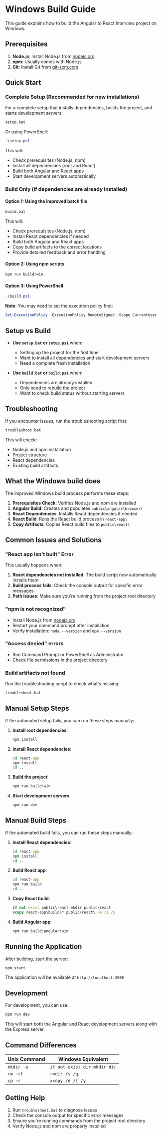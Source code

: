 # Windows Build Guide

This guide explains how to build the Angular to React Interview project on Windows.

## Prerequisites

1. **Node.js**: Install Node.js from [nodejs.org](https://nodejs.org/)
2. **npm**: Usually comes with Node.js
3. **Git**: Install Git from [git-scm.com](https://git-scm.com/)

## Quick Start

### Complete Setup (Recommended for new installations)

For a complete setup that installs dependencies, builds the project, and starts development servers:

```cmd
setup.bat
```

Or using PowerShell:
```powershell
.\setup.ps1
```

This will:
- Check prerequisites (Node.js, npm)
- Install all dependencies (root and React)
- Build both Angular and React apps
- Start development servers automatically

### Build Only (if dependencies are already installed)

#### Option 1: Using the improved batch file

```cmd
build.bat
```

This will:
- Check prerequisites (Node.js, npm)
- Install React dependencies if needed
- Build both Angular and React apps
- Copy build artifacts to the correct locations
- Provide detailed feedback and error handling

#### Option 2: Using npm scripts

```cmd
npm run build:win
```

#### Option 3: Using PowerShell

```powershell
.\build.ps1
```

**Note**: You may need to set the execution policy first:
```powershell
Set-ExecutionPolicy -ExecutionPolicy RemoteSigned -Scope CurrentUser
```

## Setup vs Build

- **Use `setup.bat` or `setup.ps1`** when:
  - Setting up the project for the first time
  - Want to install all dependencies and start development servers
  - Need a complete fresh installation

- **Use `build.bat` or `build.ps1`** when:
  - Dependencies are already installed
  - Only need to rebuild the project
  - Want to check build status without starting servers

## Troubleshooting

If you encounter issues, run the troubleshooting script first:

```cmd
troubleshoot.bat
```

This will check:
- Node.js and npm installation
- Project structure
- React dependencies
- Existing build artifacts

## What the Windows build does

The improved Windows build process performs these steps:

1. **Prerequisites Check**: Verifies Node.js and npm are installed
2. **Angular Build**: Creates and populates `public\angular\browser\`
3. **React Dependencies**: Installs React dependencies if needed
4. **React Build**: Runs the React build process in `react-app\`
5. **Copy Artifacts**: Copies React build files to `public\react\`

## Common Issues and Solutions

### "React app isn't built" Error

This usually happens when:
1. **React dependencies not installed**: The build script now automatically installs them
2. **Build process fails**: Check the console output for specific error messages
3. **Path issues**: Make sure you're running from the project root directory

### "npm is not recognized"

- Install Node.js from [nodejs.org](https://nodejs.org/)
- Restart your command prompt after installation
- Verify installation: `node --version` and `npm --version`

### "Access denied" errors

- Run Command Prompt or PowerShell as Administrator
- Check file permissions in the project directory

### Build artifacts not found

Run the troubleshooting script to check what's missing:
```cmd
troubleshoot.bat
```

## Manual Setup Steps

If the automated setup fails, you can run these steps manually:

1. **Install root dependencies**:
   ```cmd
   npm install
   ```

2. **Install React dependencies**:
   ```cmd
   cd react-app
   npm install
   cd ..
   ```

3. **Build the project**:
   ```cmd
   npm run build:win
   ```

4. **Start development servers**:
   ```cmd
   npm run dev
   ```

## Manual Build Steps

If the automated build fails, you can run these steps manually:

1. **Install React dependencies**:
   ```cmd
   cd react-app
   npm install
   cd ..
   ```

2. **Build React app**:
   ```cmd
   cd react-app
   npm run build
   cd ..
   ```

3. **Copy React build**:
   ```cmd
   if not exist public\react mkdir public\react
   xcopy react-app\build\* public\react\ /e /i /y
   ```

4. **Build Angular app**:
   ```cmd
   npm run build:angular:win
   ```

## Running the Application

After building, start the server:

```cmd
npm start
```

The application will be available at `http://localhost:3000`

## Development

For development, you can use:

```cmd
npm run dev
```

This will start both the Angular and React development servers along with the Express server.

## Command Differences

| Unix Command | Windows Equivalent |
|--------------|-------------------|
| `mkdir -p` | `if not exist dir mkdir dir` |
| `rm -rf` | `rmdir /s /q` |
| `cp -r` | `xcopy /e /i /y` |

## Getting Help

1. Run `troubleshoot.bat` to diagnose issues
2. Check the console output for specific error messages
3. Ensure you're running commands from the project root directory
4. Verify Node.js and npm are properly installed 